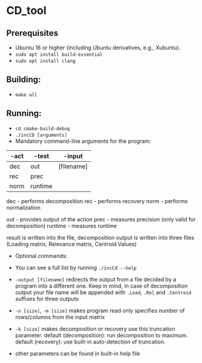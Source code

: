 # CD_tool

## Prerequisites

- Ubuntu 16 or higher (including Ubuntu derivatives, e.g., Xubuntu).
- `sudo apt install build-essential`
- `sudo apt install clang`

## Building:

- `make all`

## Running:

- `cd cmake-build-debug`
- `./incCD [arguments]`
- Mandatory command-line arguments for the program:

 | -act | -test | -input |
 | -------- | -------- | -------- | 
 | dec    | out        | [filename] |
 | rec    | prec       | |
 | norm   | runtime    | |

dec - performs decomposition
rec - performs recovery
norm - performs normalization

out - provides output of the action
prec - measures precision (only valid for decomposition)
runtime - measures runtime

result is written into the file, decomposition output is written into three files (Loading matrix, Relevance matrix, Centroid Values)

- Optional commands:

- You can see a full list by running `./incCd --help`
- `-output [filename]` redirects the output from a file decided by a program into a different one. Keep in mind, in case of decomposition output your file name will be appended with `.Load`, `.Rel` and `.Centroid` suffixes for three outputs
- `-n [size]`, `-m [size]` makes program read only specifies number of rows/columns from the input matrix
- `-k [size]` makes decomposition or recovery use this truncation parameter. default (decomposition): run decomposition to maximum. default (recovery): use built-in auto-detection of truncation.
- other parameters can be found in built-in help file
